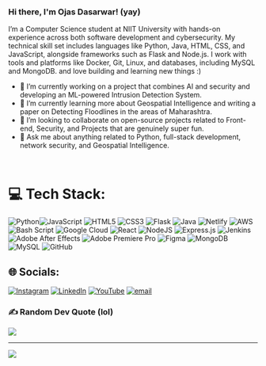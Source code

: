 ### Hi there, I'm Ojas Dasarwar! (yay)

I’m a Computer Science student at NIIT University with hands-on experience across both software development and cybersecurity. My technical skill set includes languages like Python, Java, HTML, CSS, and JavaScript, alongside frameworks such as Flask and Node.js. I work with tools and platforms like Docker, Git, Linux, and databases, including MySQL and MongoDB. and love building and learning new things :) 

- 🔭 I’m currently working on a project that combines AI and security and developing an ML-powered Intrusion Detection System.
- 🌱 I’m currently learning more about Geospatial Intelligence and writing a paper on Detecting Floodlines in the areas of Maharashtra.
- 👯 I’m looking to collaborate on open-source projects related to Front-end, Security, and Projects that are genuinely super fun.
- 💬 Ask me about anything related to Python, full-stack development, network security, and Geospatial Intelligence.
<br/>

# 💻 Tech Stack:
![Python](https://img.shields.io/badge/python-3670A0?style=for-the-badge&logo=python&logoColor=ffdd54)![JavaScript](https://img.shields.io/badge/javascript-%23323330.svg?style=for-the-badge&logo=javascript&logoColor=%23F7DF1E) ![HTML5](https://img.shields.io/badge/html5-%23E34F26.svg?style=for-the-badge&logo=html5&logoColor=white) ![CSS3](https://img.shields.io/badge/css3-%231572B6.svg?style=for-the-badge&logo=css3&logoColor=white) ![Flask](https://img.shields.io/badge/flask-%23000.svg?style=for-the-badge&logo=flask&logoColor=white) ![Java](https://img.shields.io/badge/java-%23ED8B00.svg?style=for-the-badge&logo=openjdk&logoColor=white) ![Netlify](https://img.shields.io/badge/netlify-%23000000.svg?style=for-the-badge&logo=netlify&logoColor=#00C7B7)  ![AWS](https://img.shields.io/badge/AWS-%23FF9900.svg?style=for-the-badge&logo=amazon-aws&logoColor=white) ![Bash Script](https://img.shields.io/badge/bash_script-%23121011.svg?style=for-the-badge&logo=gnu-bash&logoColor=white) ![Google Cloud](https://img.shields.io/badge/GoogleCloud-%234285F4.svg?style=for-the-badge&logo=google-cloud&logoColor=white) ![React](https://img.shields.io/badge/react-%2320232a.svg?style=for-the-badge&logo=react&logoColor=%2361DAFB) ![NodeJS](https://img.shields.io/badge/node.js-6DA55F?style=for-the-badge&logo=node.js&logoColor=white) ![Express.js](https://img.shields.io/badge/express.js-%23404d59.svg?style=for-the-badge&logo=express&logoColor=%2361DAFB) ![Jenkins](https://img.shields.io/badge/jenkins-%232C5263.svg?style=for-the-badge&logo=jenkins&logoColor=white) ![Adobe After Effects](https://img.shields.io/badge/Adobe%20After%20Effects-9999FF.svg?style=for-the-badge&logo=Adobe%20After%20Effects&logoColor=white) ![Adobe Premiere Pro](https://img.shields.io/badge/Adobe%20Premiere%20Pro-9999FF.svg?style=for-the-badge&logo=Adobe%20Premiere%20Pro&logoColor=white) ![Figma](https://img.shields.io/badge/figma-%23F24E1E.svg?style=for-the-badge&logo=figma&logoColor=white) ![MongoDB](https://img.shields.io/badge/MongoDB-%234ea94b.svg?style=for-the-badge&logo=mongodb&logoColor=white) ![MySQL](https://img.shields.io/badge/mysql-4479A1.svg?style=for-the-badge&logo=mysql&logoColor=white) ![GitHub](https://img.shields.io/badge/github-%23121011.svg?style=for-the-badge&logo=github&logoColor=white)

## 🌐 Socials:
[![Instagram](https://img.shields.io/badge/Instagram-%23E4405F.svg?logo=Instagram&logoColor=white)](https://instagram.com/ojasgotrizz) [![LinkedIn](https://img.shields.io/badge/LinkedIn-%230077B5.svg?logo=linkedin&logoColor=white)](www.linkedin.com/in/ojas-dasarwar-b9a804258) [![YouTube](https://img.shields.io/badge/YouTube-%23FF0000.svg?logo=YouTube&logoColor=white)](https://youtube.com/@ojasgotrizz) [![email](https://img.shields.io/badge/Email-D14836?logo=gmail&logoColor=white)](mailto:ojasdasarwar0@gmail.com) 


### ✍️ Random Dev Quote (lol)
![](https://quotes-github-readme.vercel.app/api?type=horizontal&theme=radical)

---
[![](https://visitcount.itsvg.in/api?id=ojasdasarwar&icon=0&color=1)](https://visitcount.itsvg.in)

<!-- Proudly created with GPRM ( https://gprm.itsvg.in ) -->
